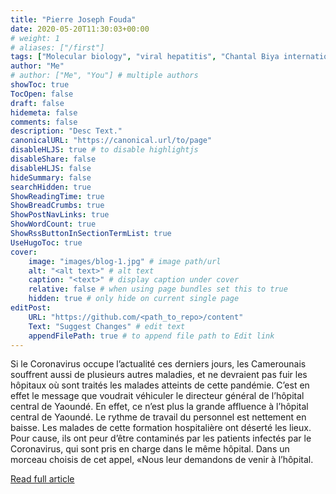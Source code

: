 ```yaml
---
title: "Pierre Joseph Fouda"
date: 2020-05-20T11:30:03+00:00
# weight: 1
# aliases: ["/first"]
tags: ["Molecular biology", "viral hepatitis", "Chantal Biya international reference center"]
author: "Me"
# author: ["Me", "You"] # multiple authors
showToc: true
TocOpen: false
draft: false
hidemeta: false
comments: false
description: "Desc Text."
canonicalURL: "https://canonical.url/to/page"
disableHLJS: true # to disable highlightjs
disableShare: false
disableHLJS: false
hideSummary: false
searchHidden: true
ShowReadingTime: true
ShowBreadCrumbs: true
ShowPostNavLinks: true
ShowWordCount: true
ShowRssButtonInSectionTermList: true
UseHugoToc: true
cover:
    image: "images/blog-1.jpg" # image path/url
    alt: "<alt text>" # alt text
    caption: "<text>" # display caption under cover
    relative: false # when using page bundles set this to true
    hidden: true # only hide on current single page
editPost:
    URL: "https://github.com/<path_to_repo>/content"
    Text: "Suggest Changes" # edit text
    appendFilePath: true # to append file path to Edit link
---
```

Si le Coronavirus occupe l’actualité ces derniers jours, les Camerounais souffrent aussi de plusieurs autres maladies, et ne devraient pas fuir les hôpitaux où sont traités les malades atteints de cette pandémie. C’est en effet le message que voudrait véhiculer le directeur général de l’hôpital central de Yaoundé. En effet, ce n’est plus la grande affluence à l’hôpital central de Yaoundé. Le rythme de travail du personnel est nettement en baisse. Les malades de cette formation hospitalière ont déserté les lieux. Pour cause, ils ont peur d’être contaminés par les patients infectés par le Coronavirus, qui sont pris en charge dans le même hôpital. Dans un morceau choisis de cet appel, «Nous leur demandons de venir à l’hôpital.

[Read full article](https://lavoixducentre.cm/pierre-joseph-fouda)
